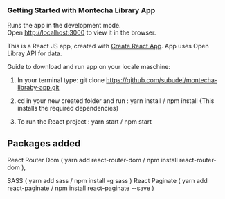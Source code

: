 ### Getting Started with Montecha Library App

 

Runs the app in the development mode.\
Open [http://localhost:3000](http://localhost:3000) to view it in the browser.

This is a React JS app, created  with [Create React App](https://github.com/facebook/create-react-app). App uses Open Libray API for data.

Guide to download and run app on your locale maschine:

1. In your terminal type:
git clone  https://github.com/subudei/montecha-libraby-app.git  


2. cd in your new created folder and run :
    yarn install / npm install
    {This installs the required dependencies}

3. To run the React project :
  yarn start / npm start

 

## Packages added 
React Router Dom (
    yarn add react-router-dom / npm install react-router-dom
),

SASS (
   yarn add sass /  npm install -g sass 
)
React Paginate (
    yarn add react-paginate / npm install react-paginate --save 
)

   
 


